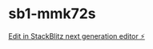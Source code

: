 # sb1-mmk72s

[Edit in StackBlitz next generation editor ⚡️](https://stackblitz.com/~/github.com/LOHLUKAKU/sb1-mmk72s)